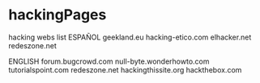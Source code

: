 # hackingPages
hacking webs list
ESPAÑOL
geekland.eu
hacking-etico.com
elhacker.net
redeszone.net

ENGLISH
forum.bugcrowd.com
null-byte.wonderhowto.com
tutorialspoint.com
redeszone.net
hackingthissite.org
hackthebox.com
